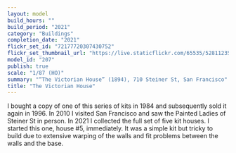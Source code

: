 ```yaml
---
layout: model
build_hours: ""
build_period: "2021"
category: "Buildings"
completion_date: "2021"
flickr_set_id: "72177720307430752"
flickr_set_thumbnail_url: "https://live.staticflickr.com/65535/52811235331_9109f895cf_m.jpg"
model_id: "207"
publish: true
scale: "1/87 (HO)"
summary: "“The Victorian House” (1894), 710 Steiner St, San Francisco"
title: "The Victorian House"
---
```


I bought a copy of one of this series of kits in 1984 and subsequently sold it again in 1996. In 2010 I visited San Francisco and saw the Painted Ladies of Steiner St in person. In 2021 I collected the full set of five kit houses. I started this one, house #5, immediately. It was a simple kit but tricky to build due to extensive warping of the walls and fit problems between the walls and the base.
